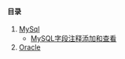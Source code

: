 ﻿#### 目录

1. <a href = "MySql/README.md">MySql</a>
    - <a href = "MySql/MySQL字段注释添加和查看.md">MySQL字段注释添加和查看</a>
2. <a href = "Oracle/README.md">Oracle</a>